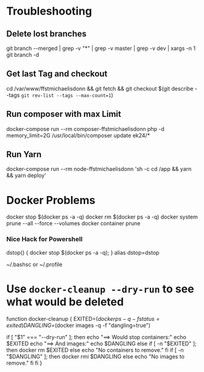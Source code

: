 # Troubleshooting

## Delete lost branches

git branch --merged | grep -v "\*" | grep -v master | grep -v dev | xargs -n 1 git branch -d

## Get last Tag and checkout

cd /var/www/ffstmichaelisdonn && git fetch && git checkout $(git describe --tags `git rev-list --tags --max-count=1`)

## Run composer with max Limit

docker-compose run --rm composer-ffstmichaelisdonn php -d memory_limit=2G /usr/local/bin/composer update ek24/*

## Run Yarn

docker-compose run --rm node-ffstmichaelisdonn 'sh -c cd /app && yarn && yarn deploy'

# Docker Problems

docker stop $(docker ps -a -q)
docker rm $(docker ps -a -q)
docker system prune --all --force --volumes
docker container prune

### Nice Hack for Powershell

dstop() { docker stop $(docker ps -a -q); } alias dstop=dstop

~/.bashsc or ~/.profile

# Use `docker-cleanup --dry-run` to see what would be deleted

function docker-cleanup {
EXITED=$(docker ps -q -f status=exited)
DANGLING=$(docker images -q -f "dangling=true")

if [ "$1" === "--dry-run" ]; then
echo "==> Would stop containers:"
echo $EXITED
echo "==> And images:"
echo $DANGLING
else
if [ -n "$EXITED" ]; then
docker rm $EXITED
else
echo "No containers to remove."
fi
if [ -n "$DANGLING" ]; then
docker rmi $DANGLING
else
echo "No images to remove."
fi
fi
}
